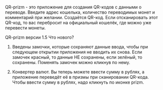 QR-prizm - это приложение для создания QR-кодов с данными о переводе.
Введите адрес кошелька, количество переводимых монет и комментарий при желании. Создаётся QR-код. Если отсканировать этот QR-код, то вас перебросит на официальный кошелёк, где можно уже перевести монеты.



QR-prizm версии 1.5
Что нового?

1) Введены замочки, которые сохраняют данные ввода, чтобы при следующем открытии приложения не вводить их снова. Если замочек красный, то данные НЕ сохранены, если зелёный, то сохранены. Поменять замочек можно кликнув по нему.

2) Конвертер валют. Вы теперь можете ввести сумму в рублях, а приложение переведёт её в призмы при сканировании QR-кода. 
Чтобы ввести сумму в рублях, надо кликнуть по иконке prizm.